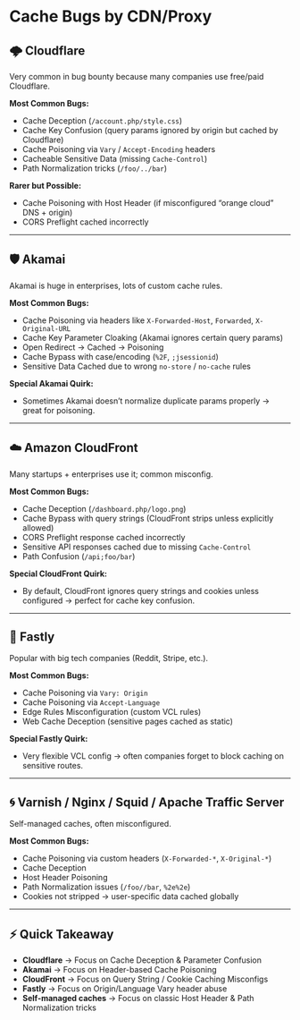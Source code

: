# Cache Bugs by CDN/Proxy

## 🌩 Cloudflare
Very common in bug bounty because many companies use free/paid Cloudflare.

**Most Common Bugs:**
- Cache Deception (`/account.php/style.css`)
- Cache Key Confusion (query params ignored by origin but cached by Cloudflare)
- Cache Poisoning via `Vary` / `Accept-Encoding` headers
- Cacheable Sensitive Data (missing `Cache-Control`)
- Path Normalization tricks (`/foo/../bar`)

**Rarer but Possible:**
- Cache Poisoning with Host Header (if misconfigured “orange cloud” DNS + origin)
- CORS Preflight cached incorrectly

---

## 🛡 Akamai
Akamai is huge in enterprises, lots of custom cache rules.

**Most Common Bugs:**
- Cache Poisoning via headers like `X-Forwarded-Host`, `Forwarded`, `X-Original-URL`
- Cache Key Parameter Cloaking (Akamai ignores certain query params)
- Open Redirect → Cached → Poisoning
- Cache Bypass with case/encoding (`%2F`, `;jsessionid`)
- Sensitive Data Cached due to wrong `no-store` / `no-cache` rules

**Special Akamai Quirk:**
- Sometimes Akamai doesn’t normalize duplicate params properly → great for poisoning.

---

## ☁️ Amazon CloudFront
Many startups + enterprises use it; common misconfig.

**Most Common Bugs:**
- Cache Deception (`/dashboard.php/logo.png`)
- Cache Bypass with query strings (CloudFront strips unless explicitly allowed)
- CORS Preflight response cached incorrectly
- Sensitive API responses cached due to missing `Cache-Control`
- Path Confusion (`/api;foo/bar`)

**Special CloudFront Quirk:**
- By default, CloudFront ignores query strings and cookies unless configured → perfect for cache key confusion.

---

## 🚀 Fastly
Popular with big tech companies (Reddit, Stripe, etc.).

**Most Common Bugs:**
- Cache Poisoning via `Vary: Origin`
- Cache Poisoning via `Accept-Language`
- Edge Rules Misconfiguration (custom VCL rules)
- Web Cache Deception (sensitive pages cached as static)

**Special Fastly Quirk:**
- Very flexible VCL config → often companies forget to block caching on sensitive routes.

---

## 🌀 Varnish / Nginx / Squid / Apache Traffic Server
Self-managed caches, often misconfigured.

**Most Common Bugs:**
- Cache Poisoning via custom headers (`X-Forwarded-*`, `X-Original-*`)
- Cache Deception
- Host Header Poisoning
- Path Normalization issues (`/foo//bar`, `%2e%2e`)
- Cookies not stripped → user-specific data cached globally

---

## ⚡ Quick Takeaway
- **Cloudflare** → Focus on Cache Deception & Parameter Confusion  
- **Akamai** → Focus on Header-based Cache Poisoning  
- **CloudFront** → Focus on Query String / Cookie Caching Misconfigs  
- **Fastly** → Focus on Origin/Language Vary header abuse  
- **Self-managed caches** → Focus on classic Host Header & Path Normalization tricks  
